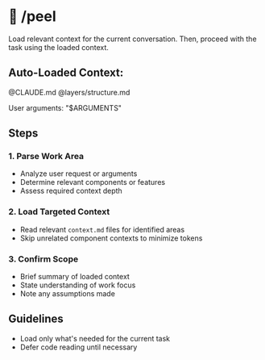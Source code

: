 # 🧄 /peel

Load relevant context for the current conversation. Then, proceed with the task using the loaded context.

## Auto-Loaded Context:

@CLAUDE.md
@layers/structure.md

User arguments: "$ARGUMENTS"

## Steps

### 1. Parse Work Area

- Analyze user request or arguments
- Determine relevant components or features
- Assess required context depth

### 2. Load Targeted Context

- Read relevant `context.md` files for identified areas
- Skip unrelated component contexts to minimize tokens

### 3. Confirm Scope

- Brief summary of loaded context
- State understanding of work focus
- Note any assumptions made

## Guidelines

- Load only what's needed for the current task
- Defer code reading until necessary
